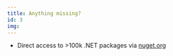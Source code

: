 ```yaml
---
title: Anything missing?
id: 3
img:
---
```


* Direct access to >100k .NET packages via [nuget.org](https://nuget.org)
